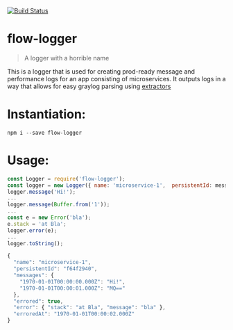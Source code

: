 [![Build Status](https://travis-ci.org/TwoAbove/flow-logger.svg?branch=master)](https://travis-ci.org/TwoAbove/flow-logger)
# flow-logger
> A logger with a horrible name

This is a logger that is used for creating prod-ready message and performance logs for an app consisting of microservices. It outputs logs in a way that allows for easy graylog parsing using [extractors](http://docs.graylog.org/en/2.4/pages/extractors.html)

# Instantiation:

```
npm i --save flow-logger
```

# Usage:

```js
const Logger = require('flow-logger');
const logger = new Logger({ name: 'microservice-1',  persistentId: message.flowId, version: '1.2.3'});
logger.message('Hi!');
...
logger.message(Buffer.from('1'));
...
const e = new Error('bla');
e.stack = 'at Bla';
logger.error(e);
...
logger.toString();

{
  "name": "microservice-1",
  "persistentId": "f64f2940",
  "messages": {
    "1970-01-01T00:00:00.000Z": "Hi!",
    "1970-01-01T00:00:01.000Z": "MQ=="
  },
  "errored": true,
  "error": { "stack": "at Bla", "message": "bla" },
  "erroredAt": "1970-01-01T00:00:02.000Z"
}
```
